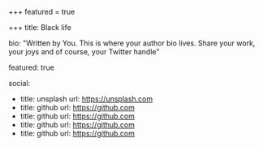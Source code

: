 +++
featured = true

+++
title: Black life

bio: "Written by You. This is where your author bio lives. Share your work, your joys and of course, your Twitter handle"

featured: true

social:
  - title: unsplash
    url: https://unsplash.com
  - title: github
    url: https://github.com
  - title: github
    url: https://github.com
  - title: github
    url: https://github.com
  - title: github
    url: https://github.com